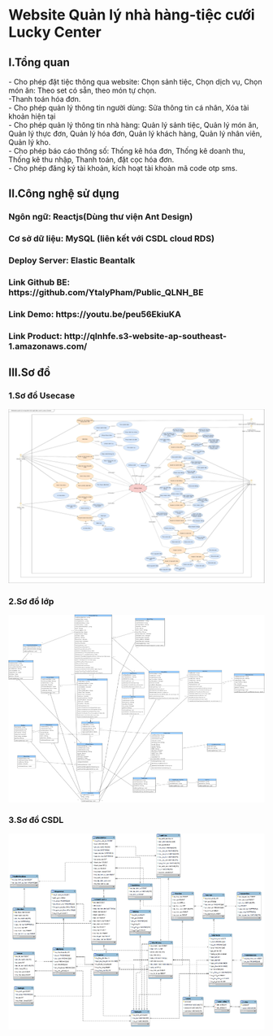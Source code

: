 <h1>Website Quản lý nhà hàng-tiệc cưới Lucky Center</h1>
<h2>I.Tổng quan</h2>
<div>
- Cho phép đặt tiệc thông qua website: Chọn sảnh tiệc, Chọn dịch vụ, Chọn món ăn: Theo set có sẵn, theo món tự chọn.<br>
-Thanh toán hóa đơn.<br>
- Cho phép quản lý thông tin người dùng: Sửa thông tin cá nhân, Xóa tài khoản hiện tại<br>
- Cho phép quản lý thông tin nhà hàng: Quản lý sảnh tiệc, Quản lý món ăn, Quản lý thực đơn, Quản lý hóa đơn, Quản lý khách hàng, Quản lý nhân viên, Quản lý kho.<br>
- Cho phép báo cáo thông số: Thống kê hóa đơn, Thống kê doanh thu, Thống kê thu nhập, Thanh toán, đặt cọc hóa đơn.<br>
- Cho phép đăng ký tài khoản, kích hoạt tài khoản mã code otp sms.<br>
</div>
<h2>II.Công nghệ sử dụng</h2>
<h3>Ngôn ngữ: Reactjs(Dùng thư viện Ant Design)</h3>
<h3>Cơ sở dữ liệu: MySQL (liên kết với CSDL cloud RDS)</h3>
<h3>Deploy Server: Elastic Beantalk</h3>
<h3>Link Github BE: https://github.com/YtalyPham/Public_QLNH_BE</h3>
<h3>Link Demo: https://youtu.be/peu56EkiuKA</h3>
<h3>Link Product: http://qlnhfe.s3-website-ap-southeast-1.amazonaws.com/</h3>
<h2>III.Sơ đồ</h2>
<h3>1.Sơ đồ Usecase</h3>
<p align="center"><img src="images/usecase.jpg"/></p>
<h3>2.Sơ đồ lớp</h3>
<p align="center"><img src="images/classdiagram.png"/></p>
<h3>3.Sơ đồ CSDL</h3>
<p align="center"><img src="images/eerdiagram.png"/></p>
